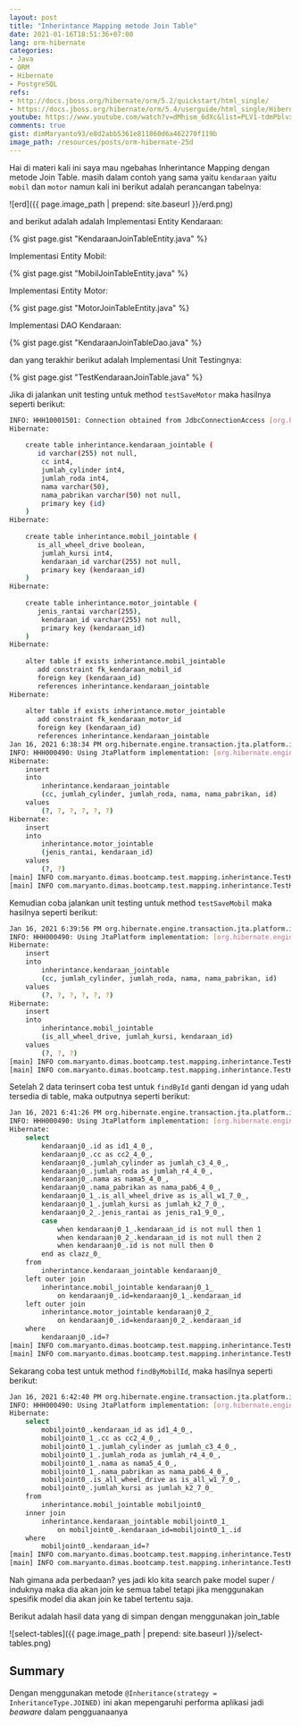 ```yaml
---
layout: post
title: "Inherintance Mapping metode Join Table"
date: 2021-01-16T18:51:36+07:00
lang: orm-hibernate
categories:
- Java
- ORM
- Hibernate
- PostgreSQL
refs: 
- http://docs.jboss.org/hibernate/orm/5.2/quickstart/html_single/
- https://docs.jboss.org/hibernate/orm/5.4/userguide/html_single/Hibernate_User_Guide.html#entity-inheritance-joined-table
youtube: https://www.youtube.com/watch?v=dMhism_6dXc&list=PLV1-tdmPblvxHxNh867D1JR4u52LgzeIr&index=27
comments: true
gist: dimMaryanto93/e8d2abb5361e811860d6a462270f119b
image_path: /resources/posts/orm-hibernate-25d
---
```


Hai di materi kali ini saya mau ngebahas Inherintance Mapping dengan metode Join Table. masih dalam contoh yang sama yaitu `kendaraan` yaitu `mobil` dan `motor` namun kali ini berikut adalah perancangan tabelnya:

![erd]({{ page.image_path | prepend: site.baseurl }}/erd.png)

and berikut adalah adalah Implementasi Entity Kendaraan:

{% gist page.gist "KendaraanJoinTableEntity.java" %}

Implementasi Entity Mobil:

{% gist page.gist "MobilJoinTableEntity.java" %}

Implementasi Entity Motor: 

{% gist page.gist "MotorJoinTableEntity.java" %}

Implementasi DAO Kendaraan:

{% gist page.gist "KendaraanJoinTableDao.java" %}

dan yang terakhir berikut adalah Implementasi Unit Testingnya:

{% gist page.gist "TestKendaraanJoinTable.java" %}

Jika di jalankan unit testing untuk method `testSaveMotor` maka hasilnya seperti berikut:

```bash
INFO: HHH10001501: Connection obtained from JdbcConnectionAccess [org.hibernate.engine.jdbc.env.internal.JdbcEnvironmentInitiator$ConnectionProviderJdbcConnectionAccess@35563e4c] for (non-JTA) DDL execution was not in auto-commit mode; the Connection 'local transaction' will be committed and the Connection will be set into auto-commit mode.
Hibernate: 
    
    create table inherintance.kendaraan_jointable (
       id varchar(255) not null,
        cc int4,
        jumlah_cylinder int4,
        jumlah_roda int4,
        nama varchar(50),
        nama_pabrikan varchar(50) not null,
        primary key (id)
    )
Hibernate: 
    
    create table inherintance.mobil_jointable (
       is_all_wheel_drive boolean,
        jumlah_kursi int4,
        kendaraan_id varchar(255) not null,
        primary key (kendaraan_id)
    )
Hibernate: 
    
    create table inherintance.motor_jointable (
       jenis_rantai varchar(255),
        kendaraan_id varchar(255) not null,
        primary key (kendaraan_id)
    )
Hibernate: 
    
    alter table if exists inherintance.mobil_jointable 
       add constraint fk_kendaraan_mobil_id 
       foreign key (kendaraan_id) 
       references inherintance.kendaraan_jointable
Hibernate: 
    
    alter table if exists inherintance.motor_jointable 
       add constraint fk_kendaraan_motor_id 
       foreign key (kendaraan_id) 
       references inherintance.kendaraan_jointable
Jan 16, 2021 6:38:34 PM org.hibernate.engine.transaction.jta.platform.internal.JtaPlatformInitiator initiateService
INFO: HHH000490: Using JtaPlatform implementation: [org.hibernate.engine.transaction.jta.platform.internal.NoJtaPlatform]
Hibernate: 
    insert 
    into
        inherintance.kendaraan_jointable
        (cc, jumlah_cylinder, jumlah_roda, nama, nama_pabrikan, id) 
    values
        (?, ?, ?, ?, ?, ?)
Hibernate: 
    insert 
    into
        inherintance.motor_jointable
        (jenis_rantai, kendaraan_id) 
    values
        (?, ?)
[main] INFO com.maryanto.dimas.bootcamp.test.mapping.inherintance.TestKendaraanJoinTable - mobil: MotorJoinTableEntity(super=KendaraanJoinTableEntity(id=ba765eb1-14fc-43fd-aede-620158775065, nama=BMW S1000RR, jumlahRoda=2, jumlahCylinder=4, cc=1000, namaPabrikan=PT. BMW Motorrad), jenisRantai=Rantai)
[main] INFO com.maryanto.dimas.bootcamp.test.mapping.inherintance.TestKendaraanJoinTable - destroy hibernate session!
```

Kemudian coba jalankan unit testing untuk method `testSaveMobil` maka hasilnya seperti berikut:

```bash
Jan 16, 2021 6:39:56 PM org.hibernate.engine.transaction.jta.platform.internal.JtaPlatformInitiator initiateService
INFO: HHH000490: Using JtaPlatform implementation: [org.hibernate.engine.transaction.jta.platform.internal.NoJtaPlatform]
Hibernate: 
    insert 
    into
        inherintance.kendaraan_jointable
        (cc, jumlah_cylinder, jumlah_roda, nama, nama_pabrikan, id) 
    values
        (?, ?, ?, ?, ?, ?)
Hibernate: 
    insert 
    into
        inherintance.mobil_jointable
        (is_all_wheel_drive, jumlah_kursi, kendaraan_id) 
    values
        (?, ?, ?)
[main] INFO com.maryanto.dimas.bootcamp.test.mapping.inherintance.TestKendaraanJoinTable - mobil: MobilJoinTableEntity(super=KendaraanJoinTableEntity(id=3463b2ea-cf49-49f1-b1a1-682d46f95573, nama=Honda BRIO, jumlahRoda=4, jumlahCylinder=4, cc=1000, namaPabrikan=PT. Honda Motor Company), jumlahKursi=4, allWheelDrive=false)
[main] INFO com.maryanto.dimas.bootcamp.test.mapping.inherintance.TestKendaraanJoinTable - destroy hibernate session!
```

Setelah 2 data terinsert coba test untuk `findById` ganti dengan id yang udah tersedia di table, maka outputnya seperti berikut:

```bash
Jan 16, 2021 6:41:26 PM org.hibernate.engine.transaction.jta.platform.internal.JtaPlatformInitiator initiateService
INFO: HHH000490: Using JtaPlatform implementation: [org.hibernate.engine.transaction.jta.platform.internal.NoJtaPlatform]
Hibernate: 
    select
        kendaraanj0_.id as id1_4_0_,
        kendaraanj0_.cc as cc2_4_0_,
        kendaraanj0_.jumlah_cylinder as jumlah_c3_4_0_,
        kendaraanj0_.jumlah_roda as jumlah_r4_4_0_,
        kendaraanj0_.nama as nama5_4_0_,
        kendaraanj0_.nama_pabrikan as nama_pab6_4_0_,
        kendaraanj0_1_.is_all_wheel_drive as is_all_w1_7_0_,
        kendaraanj0_1_.jumlah_kursi as jumlah_k2_7_0_,
        kendaraanj0_2_.jenis_rantai as jenis_ra1_9_0_,
        case 
            when kendaraanj0_1_.kendaraan_id is not null then 1 
            when kendaraanj0_2_.kendaraan_id is not null then 2 
            when kendaraanj0_.id is not null then 0 
        end as clazz_0_ 
    from
        inherintance.kendaraan_jointable kendaraanj0_ 
    left outer join
        inherintance.mobil_jointable kendaraanj0_1_ 
            on kendaraanj0_.id=kendaraanj0_1_.kendaraan_id 
    left outer join
        inherintance.motor_jointable kendaraanj0_2_ 
            on kendaraanj0_.id=kendaraanj0_2_.kendaraan_id 
    where
        kendaraanj0_.id=?
[main] INFO com.maryanto.dimas.bootcamp.test.mapping.inherintance.TestKendaraanJoinTable - mobil: MobilJoinTableEntity(super=KendaraanJoinTableEntity(id=3463b2ea-cf49-49f1-b1a1-682d46f95573, nama=Honda BRIO, jumlahRoda=4, jumlahCylinder=4, cc=1000, namaPabrikan=PT. Honda Motor Company), jumlahKursi=4, allWheelDrive=false)
[main] INFO com.maryanto.dimas.bootcamp.test.mapping.inherintance.TestKendaraanJoinTable - destroy hibernate session!
```

Sekarang coba test untuk method `findByMobilId`, maka hasilnya seperti berikut:


```bash
Jan 16, 2021 6:42:40 PM org.hibernate.engine.transaction.jta.platform.internal.JtaPlatformInitiator initiateService
INFO: HHH000490: Using JtaPlatform implementation: [org.hibernate.engine.transaction.jta.platform.internal.NoJtaPlatform]
Hibernate: 
    select
        mobiljoint0_.kendaraan_id as id1_4_0_,
        mobiljoint0_1_.cc as cc2_4_0_,
        mobiljoint0_1_.jumlah_cylinder as jumlah_c3_4_0_,
        mobiljoint0_1_.jumlah_roda as jumlah_r4_4_0_,
        mobiljoint0_1_.nama as nama5_4_0_,
        mobiljoint0_1_.nama_pabrikan as nama_pab6_4_0_,
        mobiljoint0_.is_all_wheel_drive as is_all_w1_7_0_,
        mobiljoint0_.jumlah_kursi as jumlah_k2_7_0_ 
    from
        inherintance.mobil_jointable mobiljoint0_ 
    inner join
        inherintance.kendaraan_jointable mobiljoint0_1_ 
            on mobiljoint0_.kendaraan_id=mobiljoint0_1_.id 
    where
        mobiljoint0_.kendaraan_id=?
[main] INFO com.maryanto.dimas.bootcamp.test.mapping.inherintance.TestKendaraanJoinTable - mobil: MobilJoinTableEntity(super=KendaraanJoinTableEntity(id=3463b2ea-cf49-49f1-b1a1-682d46f95573, nama=Honda BRIO, jumlahRoda=4, jumlahCylinder=4, cc=1000, namaPabrikan=PT. Honda Motor Company), jumlahKursi=4, allWheelDrive=false)
[main] INFO com.maryanto.dimas.bootcamp.test.mapping.inherintance.TestKendaraanJoinTable - destroy hibernate session!
```

Nah gimana ada perbedaan? yes jadi klo kita search pake model super / induknya maka dia akan join ke semua tabel tetapi jika menggunakan spesifik model dia akan join ke tabel tertentu saja.

Berikut adalah hasil data yang di simpan dengan menggunakan join_table

![select-tables]({{ page.image_path | prepend: site.baseurl }}/select-tables.png)

## Summary 

Dengan menggunakan metode `@Inheritance(strategy = InheritanceType.JOINED)` ini akan mepengaruhi performa aplikasi jadi _beaware_ dalam pengguanaanya